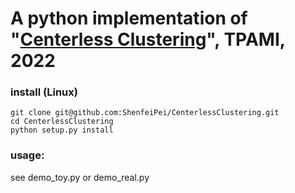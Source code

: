 # A python implementation of "[Centerless Clustering](https://ieeexplore.ieee.org/document/9712412)", TPAMI, 2022

### install (Linux)
```
git clone git@github.com:ShenfeiPei/CenterlessClustering.git
cd CenterlessClustering
python setup.py install
```

### usage:
see demo_toy.py or demo_real.py